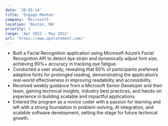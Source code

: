 ```yaml
---
date: '20-05-14'
title: 'Engage Mentee'
company: 'Microsoft'
location: 'Boston, MA'
priority: 1
range: 'Apr 2022 - May 2022'
url: 'https://www.upstatement.com/'
---
```


- Built a Facial Recognition application using Microsoft Azure’s Facial Recognition API to detect eye strain and dynamically adjust font size, achieving 90%+ accuracy in tracking eye fatigue.
- Conducted a user study, revealing that 60% of participants preferred adaptive fonts for prolonged reading, demonstrating the application’s real-world effectiveness in improving readability and accessibility.
- Received weekly guidance from a Microsoft Senior Developer and their team, gaining technical insights, industry best practices, and hands-on experience in building scalable and impactful applications.
- Entered the program as a novice coder with a passion for learning and left with a strong foundation in problem-solving, AI integration, and scalable software development, setting the stage for future technical growth.
